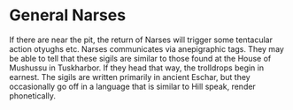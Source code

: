 
# General Narses

If there are near the pit, the return of Narses will trigger some tentacular action otyughs etc. Narses communicates via anepigraphic tags. They may be able to tell that these sigils are similar to those found at the House of Mushussu in Tuskharbor. If they head that way, the trolldrops begin in earnest. The sigils are written primarily in ancient Eschar, but they occasionally go off in a language that is similar to Hill speak, render phonetically.
